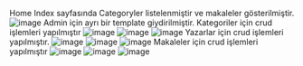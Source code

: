Home Index sayfasında Categoryler listelenmiştir ve makaleler gösterilmiştir.
![image](https://github.com/mervekck/BlogProject/assets/75758070/22837d1d-7939-424f-9ce2-110380cfa2a8)
Admin için ayrı bir template giydirilmiştir.
Kategoriler için crud işlemleri yapılmıştır
![image](https://github.com/mervekck/BlogProject/assets/75758070/787a3afb-f5e3-4cd5-a2b1-c494e353e83b)
![image](https://github.com/mervekck/BlogProject/assets/75758070/1d339a37-629c-4e8b-9cfb-f03b20b57b73)
![image](https://github.com/mervekck/BlogProject/assets/75758070/bf629f13-86f7-4ee8-8c23-240a5bb998a4)
Yazarlar için crud işlemleri yapılmıştır.
![image](https://github.com/mervekck/BlogProject/assets/75758070/da2b1006-9573-4da4-9dba-884575212de7)
![image](https://github.com/mervekck/BlogProject/assets/75758070/c3ff0676-2ae0-41e7-a3d5-e8ee89da79fe)
![image](https://github.com/mervekck/BlogProject/assets/75758070/8ae300e8-e1e4-4c3f-a7da-2553c420fceb)
Makaleler için crud işlemleri yapılmıştır
![image](https://github.com/mervekck/BlogProject/assets/75758070/19ac2c5e-98a7-4e37-aae7-2182f69d3397)
![image](https://github.com/mervekck/BlogProject/assets/75758070/ae9a4a29-e1fd-4c3f-8c5e-2b61050927f5)
![image](https://github.com/mervekck/BlogProject/assets/75758070/e1c03b3d-fd50-4277-a2a2-000bff826c38)
